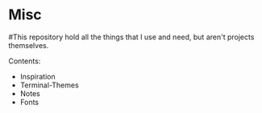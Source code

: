 # Misc

#This repository hold all the things that I use and need, but aren't projects themselves.
  
Contents:
  - Inspiration    
  - Terminal-Themes
  - Notes
  - Fonts
